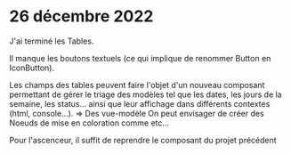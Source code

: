 # 26 décembre 2022

J'ai terminé les Tables.

Il manque les boutons textuels (ce qui implique de renommer Button en IconButton).

Les champs des tables peuvent faire l'objet d'un nouveau composant permettant de gérer le triage des modèles tel que les dates, les jours de la semaine, les status... ainsi que leur affichage dans différents contextes (html, console...). => Des vue-modèle
On peut envisager de créer des Noeuds de mise en coloration comme <Primary> etc...

Pour l'ascenceur, il suffit de reprendre le composant du projet précédent